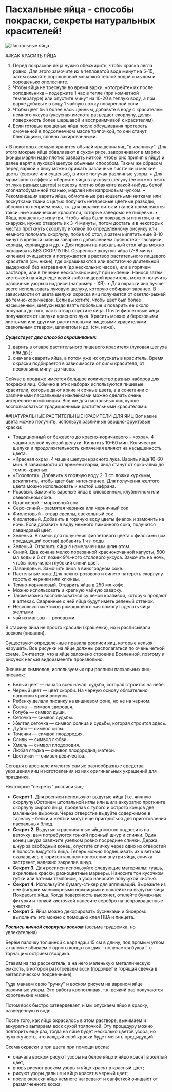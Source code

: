 # Пасхальные яйца - способы покраски, секреты натуральных красителей!
![Пасхальные яйца](/images/Kulinar/Other/krashenki-a.jpg 'Пасхальные яйца')

##КАК КРАСИТЬ ЯЙЦА

1. Перед покраской яйца нужно обезжирить, чтобы краска легла ровно. Для этого замочите их в тепловатой воде минут на 5-10, затем вымойте поролоновой мочалкой теплой водой с мылом и хорошенько ополосните.
2. Чтобы яйца не треснули во время варки, «отогрейте» их после холодильника – подержите 1 час в тепле (при комнатной температуре) или опустите минут на 10-20 в теплую воду, а при варке добавьте в воду 1 чайную ложку поваренной соли.
3. Чтобы цвет был более насыщенным, добавьте в воду с красителем немного уксуса (уксусная кислота разъедает скорлупу, делая поверхность более шершавой и восприимчивой к красителям).
4. Если готовые крашеные яйца после обсушивания протереть смоченной в подсолнечном масле тряпочкой, то они станут блестящими, словно лакированными.

• В некоторых семьях хранится обычай крашения яиц "в крапинку". Для этого мокрые яйца обваливают в сухом рисе, заворачивают в марлю (концы марли надо плотно завязать ниткой, чтобы рис прилип к яйцу) и далее варят в луковой шелухе обычным способом. Таким же образом перед варкой к яйцу можно прижать различные листочки и мелкие цветы (свежие или сушеные), в итоге получая различные узоры.
• Для мраморного эффекта оберните яйца в луковую шелуху (ее можно взять от лука разных цветов) и сверху плотно обвяжите какой-нибудь белой хлопчатобумажной тканью, марлей или капроновым чулком.
• Рекомендация варить яйца, обмотанные разноцветными нитками или лоскутками ткани с целью получить интересные цветные разводы, абсолютно неприемлема, т.к. для окраски ниток и тканей применяются токсичные химические красители, которые заведомо не пищевые.
• Яйца, крашенные изнутри. Чтобы яйца были покрашены изнутри, а не снаружи, нужно отварить их 3-4 минуты, потом достать и в некоторых местах проткнуть скорлупу иголкой по определенному рисунку или немного поломать скорлупу, побив об стол, а затем кипятить еще 8-10 минут в крепкой чайной заварке с добавлением пряностей - гвоздики, корицы, кориандра и др.
• Для подачи на пасхальный стол яйца можно окрашивать БЕЗ СКОРЛУПЫ. Сваренные вкрутую яйца (7-8 минут кипения) очищаются и погружаются в раствор растительного пищевого красителя (см. ниже), где окрашиваются или достаточно длительной выдержкой без нагревания (до нескольких часов), или в горячем растворе, или в течение нескольких минут при кипении.
Нанося затем кисточкой на яйцо еще какой-либо пищевой краситель, можно получить различные узоры и надписи (например - ХВ).
• Для окраски яиц лучше всего использовать луковую шелуху, которую собирают заранее. В зависимости от цвета шелухи окраска яиц получается от светло-рыжей до темно-коричневой. Если вы хотите, чтобы цвет был более насыщенным, шелухи надо взять побольше и поварить ее около получаса до того, как в отвар опустите яйца.
Почти фиолетовые яйца получаются от шелухи красного лука.
Красить можно и березовыми листьями или другими растительными пищевыми красителями - свекольным отваром, шпинатом и др. (см. ниже).

***Существует два способа окрашивания:***

1. варить в отваре растительного пищевого красителя (луковая шелуха или др.);
2. сначала сварить яйца, а потом уже их опускать в краситель. Время окраски подбирается в зависимости от силы красителя, от нескольких минут до часов.

Сейчас в продаже имеется большое количество разных наборов для покраски яиц. Обычно в этих наборах используются пищевые красители, которые дают яркие и сочные цвета, а в сочетании с различными пасхальными наклейками можно сделать очень интересные композиции.
Все же для пасхальных яиц лучше воспользоваться традиционными растительными красителями.

##НАТУРАЛЬНЫЕ РАСТИТЕЛЬНЫЕ КРАСИТЕЛИ ДЛЯ ЯИЦ
Вот какие цвета можно получить, используя различные овощно-фруктовые краски:

- Традиционный от бежевого до красно-коричневого – «охра».  4 чашки желтой луковой шелухи. Кипятить 10-60 мин. Количество шелухи и продолжительность кипячения влияют на насыщенность цвета.
- «Красная охра».  4 чашки шелухи красного лука. Варить яйца 10-60 мин. В зависимости от времени варки, яйца станут от ярко-алых до темно-красных.
- «Позолота».  Добавить в горячую воду 2-3 ст. ложки куркумы, вскипятить, чтобы цвет был интенсивнее. Для получения желтого цвета можно использовать и настой шафрана.
- Розовый.  Замочить вареные яйца в клюквенном, клубничном или свекольном соке.
- Оранжевый – морковный сок
- Серо-синий – размятая черника или черничный сок
- Фиолетовый – отвар свеклы, свекольный сок
- Фиолетовый.  Добавить в горячую воду цветы фиалок и замочить на ночь. Если добавить в воду немного лимонного сока, получится лавандовый цвет.
- Зеленый. В смесь для получения фиолетового цвета с фиалками (см. предыдущий состав) добавить 1 ч л соды.
- Зеленый. Отварить яйца с измельченным шпинатом.
- Синий. Два кочана мелко порезанной краснокочанной капусты, 500 мл воды и 6 ст. ложек 9%-ного столового уксуса. Замочить на ночь, чтобы получился глубокий синий цвет.
- Лавандовый. Замочить яйца в виноградном соке.
- Пастельные тона. Для нежно-розового и синего натереть скорлупу горстью черники или клюквы.
- Темно-коричневый. Отварить яйца в 250 мл кофе.
- Можно использовать и крепкую чайную заварку.
- Также можно воспользоваться сушеной крапивой, которую продают в аптеках. Сваренные с ней яйца будут иметь зеленый оттенок.
- Несколько пакетиков ромашкового чая помогут сделать яйца желтыми
- чай из мальвы — розовыми.

В старину яйца не просто красили (крашенки), но и расписывали воском (писанки).

Существуют определенные правила росписи яиц, которые нельзя нарушать. Все рисунки на яйце должны располагаться по очень четкой схеме. Считается, что в яйце заложено строение Вселенной, поэтому и рисунок нельзя видоизменять произвольно.

Значения символов, используемых при росписи пасхальных яиц-писанок:

- Белый цвет — начало всех начал: судьба, которая строится на небе.
- Черный цвет — цвет скорби. На черную основу обязательно наносили яркий рисунок.
- Ребенку делали писанку на вишневом фоне, но не на черном.
- Сосна — символ здоровья.
- Голубь — символ души.
- Сеточка — символ судьбы.
- Желтая сеточка — символ солнца и судьбы, которая строится здесь.
- Дубок — символ силы.
- Точечки — символ плодородия.
- Сливы — символ любви.
- Хмель — символ плодородия.
- Любая ягодка — символ плодородия; матери.
- Цветочки — символ девичества.

Сегодня в арсенале имеются самые разнообразные средства украшения яиц и изготовления из них оригинальных украшений для праздника.

Некоторые "секреты" росписи яиц:

- **Секрет 1.** Для росписи используют выдутые яйца (т.е. яичную скорлупу).Острием штопальной иглы или шила аккуратно проткните скорлупу сырого яйца, проделав с тупого и острого концов две маленькие дырочки. Через отверстие выдуйте содержимое в тарелку – белки и желтки могут еще пригодиться для приготовления пасхальных блюд.
- **Секрет 2.** Выдутые и расписанные яйца можно подвесить на веточку: вам потребуются тонкий прочный шнур и спички. Один конец шнура завяжите узелком ровно посредине спички. Держа шнур за свободный конец, опустите спичку через одно из отверстий в полость выдутого яйца. Теперь можно подвешивать их к веткам: оказавшись в горизонтальном положении внутри яйца, спичка застрянет, надежно закрепив шнур.
- **Секрет 3.** Для росписи используйте следующие материалы: гуашь, акриловые краски, разноцветные маркеры. Наносите тон кусочком губки или ватным тампоном, а узор наносите полусухой кистью.
- **Секрет 4.** Используйте бумагу-стикер для аппликаций. Вырежьте из нее фигурки маникюрными ножницами и наклейте на выдутые яйца. Покрасьте яйца. Когда поверхность высохнет, отклейте бумажные фигурки и тонкой кисточкой нанесите серебро на непрокрашенные участки.
- **Секрет 5**. Яйца можно декорировать бусинками и бисером: выполнить это можно с помощью клея ПВА и пинцета.

***Роспись яичной скорлупы воском***
(весьма трудоемка, но увлекательна)

Берём палочку толщиной с карандаш 15 см в длину, под прямым углом к палочке вбиваем с одного конца гвоздик - получается буква Г с торчащим острием гвоздика.

Ставим на газ рассекатель, а на него маленькую металлическую емкость, в которой разогреваем воск (подойдет и горящая свечка в металлическом подсвечнике),

Туда макаем свою "ручку" и воском рисуем на вареном яйце различные узоры. Это работа кропотливая, т.к. всякий раз получаются коротенькие мазки.

Потом воск быстро затвердевает, и мы опускаем яйцо в краску, разведенную в воде.

После того, как яйцо окрасилось в этом растворе, вынимаем и аккуратно вытираем воск сухой тряпочкой. Эту процедуру можно повторить еще раз, тогда на яйце будет несколько цветов узора, но нужно учесть, что каждый слой краски будет менять предыдущий.

Схема окраски в три цвета при помощи воска:
- сначала воском рисуют узоры на белое яйцо и яйцо красят в желтый цвет,
- вновь рисуют воском узоры и яйцо красят в красный цвет;
- рисуют узоры дальше и яйцо красят в черный цвет;
- после окраски яйцо немного нагревают и салфеткой очищают от размягченного воска.
